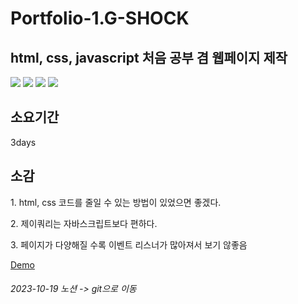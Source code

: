 <h1>Portfolio-1.G-SHOCK</h1>

<h2>html, css, javascript 처음 공부 겸 웹페이지 제작</h2>

<div>
  <img src="https://img.shields.io/badge/HTML5-E34F26?style=flat-square&logo=html5&logoColor=white"/>
  <img src="https://img.shields.io/badge/CSS3-1572B6?style=flat-square&logo=css3&logoColor=white"/>
  <img src="https://img.shields.io/badge/JavaScript-F7DF1E?style=flat-square&logo=javascript&logoColor=black"/>
  <img src="https://img.shields.io/badge/jQuery-0769AD?style=flat-square&logo=jQuery&logoColor=white"/>
</div>

<h2>소요기간</h2>
3days

<h2>소감</h2>
<p>1. html, css 코드를 줄일 수 있는 방법이 있었으면 좋겠다.</p>
<p>2. 제이쿼리는 자바스크립트보다 편하다.</p>
<p>3. 페이지가 다양해질 수록 이벤트 리스너가 많아져서 보기 않좋음</p>

<a href="https://web-portfolio-1-g-shock-vpkwa2blid77oz2.sel4.cloudtype.app/">Demo</a>

<h6>2023-10-19 노션 -> git으로 이동</h6>
